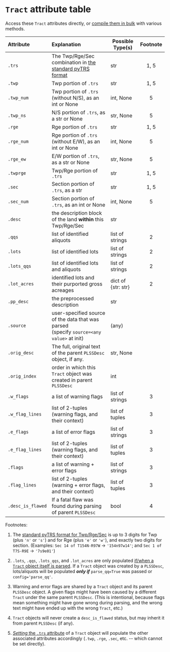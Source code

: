 # `Tract` attribute table

Access these `Tract` attributes directly, or [compile them in bulk](https://github.com/JamesPImes/pyTRS/blob/master/guides/guides/extracting_data.md#guide-to-extracting-data-in-bulk-from-parsed-objects) with various methods.

| Attribute         | Explanation                                                           | Possible Type(s) 	| Footnote |
|:------------------|:----------------------------------------------------------------------|------------------	|:--------:|
| `.trs`            | The Twp/Rge/Sec combination in [the standard pyTRS format](https://github.com/JamesPImes/pyTRS/blob/master/guides/trs.md#standard-pytrs-format-for-twprgesec)              | str              	| 1, 5     |
| `.twp`            | Twp portion of `.trs`                                                 | str              	| 1, 5     | 
| `.twp_num`        | Twp portion of `.trs` (without N/S), as an int or None                | int, None        	| 5        |
| `.twp_ns`         | N/S portion of `.trs`, as a str or None                               | str, None        	|  5       |
| `.rge`            | Rge portion of `.trs`                                                 | str              	| 1, 5     |
| `.rge_num`        | Rge portion of `.trs` (without E/W), as an int or None                | int, None        	|  5       |
| `.rge_ew`         | E/W portion of `.trs`, as a str or None                               | str, None        	|  5       |
| `.twprge`         | Twp/Rge portion of `.trs`                                             | str              	| 1, 5     |
| `.sec`            | Section portion of `.trs`, as a str                                   | str              	| 1, 5     |
| `.sec_num`        | Section portion of `.trs`, as an int or None                          | int, None        	|  5       |
| `.desc`           | the description block of the land __within__ this Twp/Rge/Sec         | str              	|          |
| `.qqs`            | list of identified aliquots                                           | list of strings  	| 2        |
| `.lots`           | list of identified lots                                               | list of strings  	| 2        |
| `.lots_qqs`       | list of identified lots and aliquots                                  | list of strings  	| 2        |
| `.lot_acres`      | identified lots and their purported gross acreages                    | dict of {str: str}| 2        |
| `.pp_desc`        | the preprocessed description                                          | str              	|          |
| `.source`         | user-specified source of the data that was parsed <br> (specify `source=<any value>` at init) | (any)            	|          |
| `.orig_desc`      | The full, original text of the parent `PLSSDesc` object, if any.      | str, None        	|          |
| `.orig_index`     | order in which this `Tract` object was created in parent `PLSSDesc`   | int              	|          |
| `.w_flags`        | a list of warning flags                                               | list of strings  	| 3        |
| `.w_flag_lines`   | list of 2-tuples (warning flags, and their context)                   | list of tuples   	| 3        |
| `.e_flags`        | a list of error flags                                                 | list of strings  	| 3        |
| `.e_flag_lines`   | list of 2-tuples (warning flags, and their context)                   | list of tuples   	| 3        |
| `.flags`        	| a list of warning + error flags                                       | list of strings  	| 3        |
| `.flag_lines`     | list of 2-tuples (warning + error flags, and their context)           | list of tuples   	| 3        |
| `.desc_is_flawed` | If a fatal flaw was found during parsing of parent `PLSSDesc`         | bool             	| 4        |

Footnotes:
1) The [standard pyTRS format for Twp/Rge/Sec](https://github.com/JamesPImes/pyTRS/blob/master/guides/trs.md#standard-pytrs-format-for-twprgesec) is up to 3 digits for Twp (plus `'n'` or `'s'`) and for Rge (plus `'e'` or `'w'`), and exactly two digits for section. (Examples: `Sec 14 of T154N-R97W` -> `'154n97w14'`; and `Sec 1 of T7S-R9E` -> `'7s9e01'`) 

2) `.lots`, `.qqs`, `.lots_qqs`, and `.lot_acres` are only populated [if/when a `Tract` object itself is parsed](https://github.com/JamesPImes/pyTRS/blob/master/guides/tract.md#populating-lotsaliquots). If a `Tract` object was created by a `PLSSDesc`, lots/aliquots will be populated *__only if__* `parse_qq=True` was passed or `config='parse_qq'`. 

3) Warning and error flags are shared by a `Tract` object and its parent `PLSSDesc` object. A given flags might have been caused by a different `Tract` under the same parent `PLSSDesc`. (This is intentional, because flags mean something might have gone wrong during parsing, and the wrong text might have ended up with the wrong `Tract`, etc.)

4) `Tract` objects will never create a `desc_is_flawed` status, but may inherit it from parent `PLSSDesc` (if any).

5) [*Setting* the `.trs` attribute](https://github.com/JamesPImes/pyTRS/blob/master/guides/tract.md#setting-twprgesec-trs-attribute-etc) of a `Tract` object will populate the other associated attributes accordingly (`.twp`, `.rge`, `.sec`, etc. -- which cannot be set directly).

